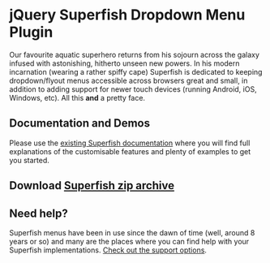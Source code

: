 # jQuery Superfish Dropdown Menu Plugin

Our favourite aquatic superhero returns from his sojourn across the galaxy infused with astonishing, hitherto unseen new powers. In his modern incarnation (wearing a rather spiffy cape) Superfish is dedicated to keeping dropdown/flyout menus accessible across browsers great and small, in addition to adding support for newer touch devices (running Android, iOS, Windows, etc). All this **and** a pretty face.

## Documentation and Demos

Please use the [existing Superfish documentation](https://superfish.joelbirch.design/) where you will find full explanations of the customisable features and plenty of examples to get you started.

## Download [Superfish zip archive](https://github.com/joeldbirch/superfish/archive/master.zip)

## Need help?

Superfish menus have been in use since the dawn of time (well, around 8 years or so) and many are the places where you can find help with your Superfish implementations. [Check out the support options](https://superfish.joelbirch.design/download/#support).
